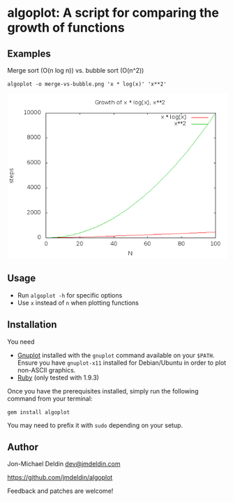 # algoplot: A script for comparing the growth of functions

## Examples

Merge sort (O(n log n)) vs. bubble sort (O(n^2))

    algoplot -o merge-vs-bubble.png 'x * log(x)' 'x**2'

![merge sort vs. bubble sort plot](https://github.com/jmdeldin/algoplot/raw/master/doc/merge-vs-bubble.png)

## Usage

- Run `algoplot -h` for specific options
- Use `x` instead of `n` when plotting functions

## Installation

You need

- [Gnuplot](http://www.gnuplot.info) installed with the `gnuplot` command
  available on your `$PATH`. Ensure you have `gnuplot-x11` installed for
  Debian/Ubuntu in order to plot non-ASCII graphics.
- [Ruby](http://ruby-lang.org) (only tested with 1.9.3)

Once you have the prerequisites installed, simply run the following command
from your terminal:

    gem install algoplot

You may need to prefix it with `sudo` depending on your setup.

## Author

Jon-Michael Deldin <dev@jmdeldin.com>

https://github.com/jmdeldin/algoplot

Feedback and patches are welcome!
